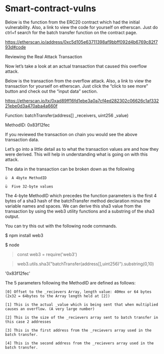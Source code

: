 # Smart-contract-vulns

Below is the function from the ERC20 contract which had the initial vulnerability.  Also, a link to view the code for yourself on etherscan.  Just do ctrl+f search for the batch transfer function on the contract page.

https://etherscan.io/address/0xc5d105e63711398af9bbff092d4b6769c82f793d#code

Reviewing the Real Attack Transaction

Now let’s take a look at an actual transaction that caused this overflow attack.

Below is the transaction from the overflow attack.  Also, a link to view the transaction for yourself on etherscan.  Just click the “click to see more” button and check out the “input data” section.

https://etherscan.io/tx/0xad89ff16fd1ebe3a0a7cf4ed282302c06626c1af33221ebe0d3a470aba4a660f


Function: batchTransfer(address[] _receivers, uint256 _value)

MethodID: 0x83f12fec

[0]:  0000000000000000000000000000000000000000000000000000000000000040

[1]:  8000000000000000000000000000000000000000000000000000000000000000

[2]:  0000000000000000000000000000000000000000000000000000000000000002

[3]:  000000000000000000000000b4d30cac5124b46c2df0cf3e3e1be05f42119033

[4]:  0000000000000000000000000e823ffe018727585eaf5bc769fa80472f76c3d7

 

If you reviewed the transaction on chain you would see the above transaction data.

Let’s go into a little detail as to what the transaction values are and how they were derived. This will help in understanding what is going on with this attack.

The data in the transaction can be broken down as the following

    ü  A 4byte MethodID

    ü  Five 32-byte values

The 4-byte MethodID which precedes the function parameters is the first 4 bytes of a sha3 hash of the batchTransfer method declaration minus the variable names and spaces. We can derive this sha3 value from the transaction by using the web3 utility functions and a substring of the sha3 output.

You can try this out with the following node commands.

$ npm install web3

$ node

> const web3 = require('web3')

> web3.utils.sha3("batchTransfer(address[],uint256)").substring(0,10)

'0x83f12fec'


The 5 parameters following the MethodID are defined as follows:

    [0] Offset to the _recievers Array, length value: 40Hex or 64 bytes (2x32 = 64bytes to the Array length held at [2])

    [1] This is the actual _value which is being sent that when multiplied causes an overflow. (A very large number)

    [2] This is the size of the _recievers array sent to batch transfer in this case 2 addresses

    [3] This is the first address from the _recievers array used in the batch transfer.

    [4] This is the second address from the _recievers array used in the batch transfer.
